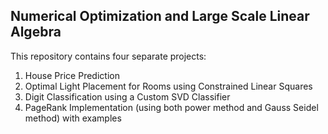 ## Numerical Optimization and Large Scale Linear Algebra

This repository contains four separate projects:

1) House Price Prediction
2) Optimal Light Placement for Rooms using Constrained Linear Squares
3) Digit Classification using a Custom SVD Classifier
4) PageRank Implementation (using both power method and Gauss Seidel method) with examples
